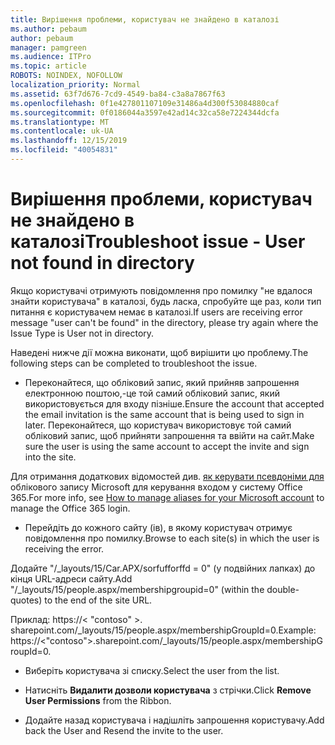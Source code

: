 ```yaml
---
title: Вирішення проблеми, користувач не знайдено в каталозі
ms.author: pebaum
author: pebaum
manager: pamgreen
ms.audience: ITPro
ms.topic: article
ROBOTS: NOINDEX, NOFOLLOW
localization_priority: Normal
ms.assetid: 63f7d676-7cd9-4549-ba84-c3a8a7867f63
ms.openlocfilehash: 0f1e427801107109e31486a4d300f53084880caf
ms.sourcegitcommit: 0f0186044a3597e42ad14c32ca58e7224344dcfa
ms.translationtype: MT
ms.contentlocale: uk-UA
ms.lasthandoff: 12/15/2019
ms.locfileid: "40054831"
---
```

# <a name="troubleshoot-issue---user-not-found-in-directory"></a><span data-ttu-id="cfa70-102">Вирішення проблеми, користувач не знайдено в каталозі</span><span class="sxs-lookup"><span data-stu-id="cfa70-102">Troubleshoot issue - User not found in directory</span></span>

<span data-ttu-id="cfa70-103">Якщо користувачі отримують повідомлення про помилку "не вдалося знайти користувача" в каталозі, будь ласка, спробуйте ще раз, коли тип питання є користувачем немає в каталозі.</span><span class="sxs-lookup"><span data-stu-id="cfa70-103">If users are receiving error message "user can't be found" in the directory, please try again where the Issue Type is User not in directory.</span></span>

<span data-ttu-id="cfa70-104">Наведені нижче дії можна виконати, щоб вирішити цю проблему.</span><span class="sxs-lookup"><span data-stu-id="cfa70-104">The following steps can be completed to troubleshoot the issue.</span></span>

- <span data-ttu-id="cfa70-105">Переконайтеся, що обліковий запис, який прийняв запрошення електронною поштою,-це той самий обліковий запис, який використовується для входу пізніше.</span><span class="sxs-lookup"><span data-stu-id="cfa70-105">Ensure the account that accepted the email invitation is the same account that is being used to sign in later.</span></span> <span data-ttu-id="cfa70-106">Переконайтеся, що користувач використовує той самий обліковий запис, щоб прийняти запрошення та ввійти на сайт.</span><span class="sxs-lookup"><span data-stu-id="cfa70-106">Make sure the user is using the same account to accept the invite and sign into the site.</span></span> 

<span data-ttu-id="cfa70-107">Для отримання додаткових відомостей див. [як керувати псевдоніми для</a> облікового запису Microsoft для керування входом у систему Office 365](https://support.microsoft.com/help/12407/microsoft-account-how-to-manage-aliases).</span><span class="sxs-lookup"><span data-stu-id="cfa70-107">For more info, see [How to manage aliases for your Microsoft account</a> to manage the Office 365 login](https://support.microsoft.com/help/12407/microsoft-account-how-to-manage-aliases).</span></span> 

- <span data-ttu-id="cfa70-108">Перейдіть до кожного сайту (ів), в якому користувач отримує повідомлення про помилку.</span><span class="sxs-lookup"><span data-stu-id="cfa70-108">Browse to each site(s) in which the user is receiving the error.</span></span> 

<span data-ttu-id="cfa70-109">Додайте "/_layouts/15/Car.APX/sorfufforffd = 0" (у подвійних лапках) до кінця URL-адреси сайту.</span><span class="sxs-lookup"><span data-stu-id="cfa70-109">Add "/_layouts/15/people.aspx/membershipgroupid=0" (within the double-quotes) to the end of the site URL.</span></span> 

<span data-ttu-id="cfa70-110">Приклад: https://< "contoso" >. sharepoint.com/_layouts/15/people.aspx/membershipGroupId=0.</span><span class="sxs-lookup"><span data-stu-id="cfa70-110">Example: https://<"contoso">.sharepoint.com/_layouts/15/people.aspx/membershipGroupId=0.</span></span>

- <span data-ttu-id="cfa70-111">Виберіть користувача зі списку.</span><span class="sxs-lookup"><span data-stu-id="cfa70-111">Select the user from the list.</span></span>

- <span data-ttu-id="cfa70-112">Натисніть **Видалити дозволи користувача** з стрічки.</span><span class="sxs-lookup"><span data-stu-id="cfa70-112">Click **Remove User Permissions** from the Ribbon.</span></span> 
-  <span data-ttu-id="cfa70-113">Додайте назад користувача і надішліть запрошення користувачу.</span><span class="sxs-lookup"><span data-stu-id="cfa70-113">Add back the User and Resend the invite to the user.</span></span>

